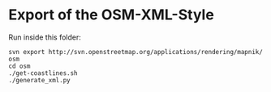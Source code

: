 # Export of the OSM-XML-Style
Run inside this folder:

    svn export http://svn.openstreetmap.org/applications/rendering/mapnik/ osm
	cd osm
	./get-coastlines.sh
	./generate_xml.py
